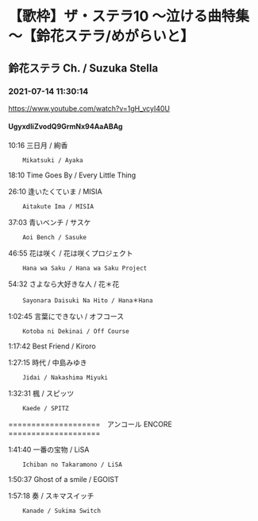 # 【歌枠】ザ・ステラ10 ～泣ける曲特集～【鈴花ステラ/めがらいと】

## 鈴花ステラ Ch. / Suzuka Stella

### 2021-07-14 11:30:14

https://www.youtube.com/watch?v=1gH_vcyI40U

#### UgyxdIiZvodQ9GrmNx94AaABAg

10:16	三日月 / 絢香

		Mikatsuki / Ayaka



18:10	Time Goes By / Every Little Thing



26:10	逢いたくていま / MISIA

		Aitakute Ima / MISIA



37:03	青いベンチ / サスケ

		Aoi Bench / Sasuke



46:55	花は咲く / 花は咲くプロジェクト

		Hana wa Saku / Hana wa Saku Project



54:32	さよなら大好きな人 / 花＊花

		Sayonara Daisuki Na Hito / Hana＊Hana



1:02:45	言葉にできない / オフコース

		Kotoba ni Dekinai / Off Course



1:17:42	Best Friend / Kiroro



1:27:15	時代 / 中島みゆき

		Jidai / Nakashima Miyuki



1:32:31	楓 / スピッツ

		Kaede / SPITZ



====================　アンコール ENCORE　====================



1:41:40	一番の宝物 / LiSA

		Ichiban no Takaramono / LiSA



1:50:37	Ghost of a smile / EGOIST



1:57:18	奏 / スキマスイッチ

		Kanade / Sukima Switch

